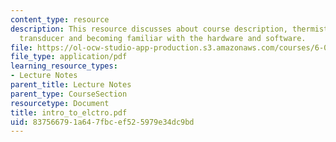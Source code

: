```yaml
---
content_type: resource
description: This resource discusses about course description, thermistor, a thermoelectric
  transducer and becoming familiar with the hardware and software.
file: https://ol-ocw-studio-app-production.s3.amazonaws.com/courses/6-071j-introduction-to-electronics-signals-and-measurement-spring-2006/837566791a647fbcef525979e34dc9bd_intro_to_elctro.pdf
file_type: application/pdf
learning_resource_types:
- Lecture Notes
parent_title: Lecture Notes
parent_type: CourseSection
resourcetype: Document
title: intro_to_elctro.pdf
uid: 83756679-1a64-7fbc-ef52-5979e34dc9bd
---
```

